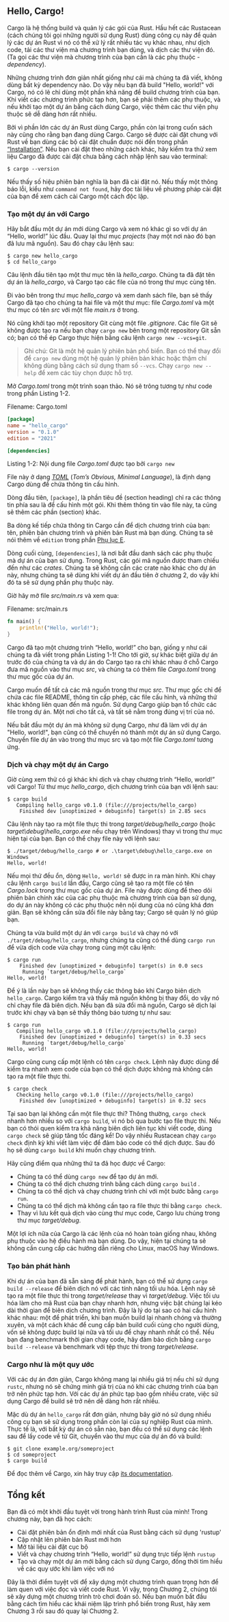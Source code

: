 ## Hello, Cargo!

Cargo là hệ thống build và quản lý các gói của Rust. Hầu hết các Rustacean (cách
chúng tôi gọi những người sử dụng Rust) dùng công cụ này để quản lý các dự án 
Rust vì nó có thể xử lý rất nhiều tác vụ khác nhau, như dịch code, tải các thư viện 
mà chương trình bạn dùng, và dịch các thư viện đó. (Ta gọi các thư viện mà 
chương trình của bạn cần là các phụ thuộc - *dependency*).

Những chương trình đơn giản nhất giống như cái mà chúng ta đã viết, không dùng bất
kỳ dependency nào. Do vậy nếu bạn đã build "Hello, world!" với Cargo, nó có lẽ 
chỉ dùng một phần khả năng để build chương trình của bạn. Khi viết các chương trình
phức tạp hơn, bạn sẽ phải thêm các phụ thuộc, và nếu khởi tạo một dự án bằng cách
dùng Cargo, việc thêm các thư viện phụ thuộc sẽ dễ dàng hơn rất nhiều.

Bởi vì phần lớn các dự án Rust dùng Cargo, phần còn lại trong cuốn sách này cũng
cho rằng bạn đang dùng Cargo. Cargo sẽ được cài đặt chung với Rust về bạn dùng các
bộ cài đặt chuẩn được nói đến trong phần [“Installation”][installation]<!-- ignore -->.
Nếu bạn cài đặt theo những cách khác, hãy kiểm tra thử xem liệu Cargo đã được
cài đặt chưa bằng cách nhập lệnh sau vào terminal:

```console
$ cargo --version
```

Nếu thấy số hiệu phiên bản nghĩa là bạn đã cài đặt nó. Nếu thấy một thông báo lỗi, 
kiểu như `command not found`, hãy đọc tài liệu về phương pháp cài đặt của bạn để
xem cách cài Cargo một cách độc lập.

### Tạo một dự án với Cargo

Hãy bắt đầu một dự án mới dùng Cargo và xem nó khác gì so với dự án “Hello, world!”
lúc đầu. Quay lại thư mục *projects* (hay một nơi nào đó bạn đã lưu mã nguồn). Sau đó
chạy câu lệnh sau:

```console
$ cargo new hello_cargo
$ cd hello_cargo
```

Câu lệnh đầu tiên tạo một thư mục tên là *hello_cargo*. Chúng ta đã đặt tên 
dự án là *hello_cargo*, và Cargo tạo các file của nó trong thư mục cùng tên.

Đi vào bên trong thư mục *hello_cargo* và xem danh sách file, bạn sẽ thấy Cargo 
đã tạo cho chúng ta hai file và một thư mục: file *Cargo.toml* và một thư mục 
có tên *src* với một file *main.rs* ở trong.

Nó cũng khởi tạo một repository Git cùng một file *.gitignore*. Các file Git 
sẽ không được tạo ra nếu bạn chạy `cargo new` bên trong một repository Git sẵn có;
bạn có thể ép Cargo thực hiện bằng câu lệnh `cargo new --vcs=git`.

> Ghi chú: Git là một hệ quản lý phiên bản phổ biến. Bạn có thể thay đổi để 
> `cargo new` dùng một hệ quản lý phiên bản khác hoặc thậm chí không dùng bằng
> cách sử dụng tham số `--vcs`. Chạy `cargo new --help` để xem các tùy chọn được
>hỗ trợ.

Mở *Cargo.toml* trong một trình soạn thảo. Nó sẽ trông tương tự như code trong 
phần Listing 1-2.

<span class="filename">Filename: Cargo.toml</span>

```toml
[package]
name = "hello_cargo"
version = "0.1.0"
edition = "2021"

[dependencies]
```

<span class="caption">Listing 1-2: Nội dung file *Cargo.toml* được tạo bởi `cargo
new`</span>

File này ở dạng [*TOML*](https://toml.io)<!-- ignore --> (*Tom’s Obvious,
Minimal Language*), là định dạng Cargo dùng để chứa thông tin cấu hình.

Dòng đầu tiên, `[package]`, là phần tiêu đề (section heading) chỉ ra các 
thông tin phía sau là để cấu hình một gói. Khi thêm thông tin vào file này, ta 
cũng sẽ thêm các phần (section) khác.

Ba dòng kế tiếp chứa thông tin Cargo cần để dịch chương trình của bạn: tên, phiên
bản chương trình và phiên bản Rust mà bạn dùng. Chúng ta sẽ nói thêm về `edition` 
trong phần [Phụ lục E][appendix-e]<!-- ignore -->.

Dòng cuối cùng, `[dependencies]`, là nơi bắt đầu danh sách các phụ thuộc mà 
dự án của bạn sử dụng. Trong Rust, các gói mã nguồn được tham chiếu đến như 
các *crates*. Chúng ta sẽ không cần các crate nào khác cho dự án này, nhưng chúng
ta sẽ dùng khi viết dự án đầu tiên ở chương 2, do vậy khi đó ta sẽ sử dụng phần phụ 
thuộc này.

Giờ hãy mở file *src/main.rs* và xem qua:

<span class="filename">Filename: src/main.rs</span>

```rust
fn main() {
    println!("Hello, world!");
}
```

Cargo đã tạo một chương trình “Hello, world!” cho bạn, giống y như cái chúng ta
đã viết trong phần Listing 1-1! Cho tới giờ, sự khác biệt giữa dự án trước đó 
của chúng ta và dự án do Cargo tạo ra chỉ khác nhau ở chỗ Cargo đưa mã nguồn vào
thư mục *src*, và chúng ta có thêm file *Cargo.toml* trong thư mục gốc của dự án.

Cargo muốn để tất cả các mã nguồn trong thư mục *src*. Thư mục gốc chỉ để chứa các
file README, thông tin cấp phép, các file cấu hình, và những thứ khác không liên 
quan đến mã nguồn. Sử dụng Cargo giúp bạn tổ chức các file trong dự án. Một nơi
cho tất cả, và tất sẽ nằm trong đúng vị trí của nó.

Nếu bắt đầu một dự án mà không sử dụng Cargo, như đã làm với dự án "Hello, world!", 
bạn cũng có thể chuyển nó thành một dự án sử dụng Cargo. Chuyển file dự án vào trong
thư mục src và tạo một file *Cargo.toml* tương ứng.

### Dịch và chạy một dự án Cargo

Giờ cùng xem thử có gì khác khi dịch và chạy chương trình “Hello, world!” với
Cargo! Từ thư mục *hello_cargo*, dịch chương trình của bạn với lệnh sau:

```console
$ cargo build
   Compiling hello_cargo v0.1.0 (file:///projects/hello_cargo)
    Finished dev [unoptimized + debuginfo] target(s) in 2.85 secs
```

Câu lệnh này tạo ra một file thực thi trong *target/debug/hello_cargo* (hoặc
*target\debug\hello_cargo.exe* nếu chạy trên Windows) thay vì trong thư mục 
hiện tại của bạn. Bạn có thể chạy file này với lệnh sau:

```console
$ ./target/debug/hello_cargo # or .\target\debug\hello_cargo.exe on Windows
Hello, world!
```

Nếu mọi thứ đều ổn, dòng `Hello, world!` sẽ được in ra màn hình. Khi chạy câu 
lệnh `cargo build` lần đầu, Cargo cũng sẽ tạo ra một file có tên *Cargo.lock*
trong thư mục gốc của dự án. File này được dùng để theo dõi phiên bản chính xác
của các phụ thuộc mà chương trình của bạn sử dụng, do dự án này không có các phụ thuộc
nên nội dung của nó cũng khá đơn giản. Bạn sẽ không cần sửa đổi file này bằng tay;
Cargo sẽ quản lý nó giúp bạn.

Chúng ta vừa build một dự án với `cargo build` và chạy nó với `./target/debug/hello_cargo`, 
nhưng chúng ta cũng có thể dùng `cargo run` để vừa dịch code vừa chạy trong cùng một câu lệnh:

```console
$ cargo run
    Finished dev [unoptimized + debuginfo] target(s) in 0.0 secs
     Running `target/debug/hello_cargo`
Hello, world!
```

Để ý là lần này bạn sẽ không thấy các thông báo khi Cargo biên dịch `hello_cargo`.
Cargo kiểm tra và thấy mã nguồn không bị thay đổi, do vậy nó chỉ chạy file đã
biên dịch. Nếu bạn đã sửa đổi mã nguồn, Cargo sẽ dịch lại trước khi chạy và bạn
sẽ thấy thông báo tương tự như sau:

```console
$ cargo run
   Compiling hello_cargo v0.1.0 (file:///projects/hello_cargo)
    Finished dev [unoptimized + debuginfo] target(s) in 0.33 secs
     Running `target/debug/hello_cargo`
Hello, world!
```

Cargo cũng cung cấp một lệnh có tên `cargo check`. Lệnh này được dùng để kiểm tra 
nhanh xem code của bạn có thể dịch được không mà không cần tạo ra một file thực
thi.

```console
$ cargo check
   Checking hello_cargo v0.1.0 (file:///projects/hello_cargo)
    Finished dev [unoptimized + debuginfo] target(s) in 0.32 secs
```

Tại sao bạn lại không cần một file thực thi? Thông thường, `cargo check` nhanh
hơn nhiều so với `cargo build`, vì nó bỏ qua bước tạo file thực thi. Nếu bạn có 
thói quen kiểm tra khả năng biên dịch liên tục khi viết code, dùng `cargo check` 
sẽ giúp tăng tốc đáng kể! Do vậy nhiều Rustacean chạy `cargo check` định kỳ khi 
viết làm việc để đảm bảo code có thể dịch được. Sau đó họ sẽ dùng `cargo build`
khi muốn chạy chương trình.

Hãy cũng điểm qua những thứ ta đã học được về Cargo:

* Chúng ta có thể dùng `cargo new` để tạo dự án mới. 
* Chúng ta có thể dịch chương trình bằng cách dùng `cargo build` .
* Chúng ta có thể dịch và chạy chương trình chỉ với một bước bằng `cargo run`.
* Chúng ta có thể dịch mà không cần tạo ra file thực thi bằng `cargo check`.
* Thay vì lưu kết quả dịch vào cùng thư mục code, Cargo lưu chúng trong thư 
mục *target/debug*.

Một lợi ích nữa của Cargo là các lệnh của nó hoàn toàn giống nhau, không phụ thuộc 
vào hệ điều hành mà bạn dùng. Do vậy, hiện tại chúng ta sẽ không cần cung cấp các
hướng dẫn riêng cho Linux, macOS hay Windows.

### Tạo bản phát hành

Khi dự án của bạn đã sẵn sàng để phát hành, bạn có thể sử dụng `cargo build --release` 
để biên dịch nó với các tính năng tối ưu hóa. Lệnh này sẽ tạo ra một
file thực thi trong *target/release* thay vì *target/debug*. Việc tối ưu hóa
làm cho mã Rust của bạn chạy nhanh hơn, nhưng việc bật chúng lại kéo dài thời gian
để biên dịch chương trình. Đây là lý do tại sao có hai cấu hình khác nhau: một
để phát triển, khi bạn muốn build lại nhanh chóng và thường xuyên, và một cách khác để
cung cấp bản build cuối cùng cho người dùng, vốn sẽ không được build lại nữa
và tối ưu để chạy nhanh nhất có thể. Nếu bạn đang benchmark thời gian chạy code, 
hãy đảm bảo dịch bằng `cargo build --release` và benchmark với tệp thực thi trong *target/release*.

### Cargo như là một quy ước

Với các dự án đơn giản, Cargo không mang lại nhiều giá trị nếu chỉ sử dụng
`rustc`, nhưng nó sẽ chứng minh giá trị của nó khi các chương trình của bạn trở nên phức tạp hơn.
Với các dự án phức tạp bao gồm nhiều crate, việc sử dụng Cargo để build sẽ 
trở nên dễ dàng hơn rất nhiều.

Mặc dù dự án `hello_cargo` rất đơn giản, nhưng bây giờ nó sử dụng nhiều
công cụ bạn sẽ sử dụng trong phần còn lại của sự nghiệp Rust của mình. Thực tế là, 
với bất kỳ dự án có sẵn nào, bạn đều có thể sử dụng các lệnh sau để lấy code 
về từ Git, chuyển vào thư mục của dự án đó và build:

```console
$ git clone example.org/someproject
$ cd someproject
$ cargo build
```

Để đọc thêm về Cargo, xin hãy truy cập [its documentation].

[its documentation]: https://doc.rust-lang.org/cargo/

## Tổng kết 

Bạn đã có một khởi đầu tuyệt vời trong hành trình Rust của mình! Trong chương này,
bạn đã học cách:

* Cài đặt phiên bản ổn định mới nhất của Rust bằng cách sử dụng 'rustup'
* Cập nhật lên phiên bản Rust mới hơn
* Mở tài liệu cài đặt cục bộ
* Viết và chạy chương trình “Hello, world!” sử dụng trực tiếp lệnh `rustup`
* Tạo và chạy một dự án mới bằng cách sử dụng Cargo, đồng thời tìm hiểu về các quy ước 
khi làm việc với nó

Đây là thời điểm tuyệt vời để xây dựng một chương trình quan trọng hơn để làm quen với việc đọc
và viết code Rust. Vì vậy, trong Chương 2, chúng tôi sẽ xây dựng một chương trình trò chơi đoán số.
Nếu bạn muốn bắt đầu bằng cách tìm hiểu các khái niệm lập trình phổ biến trong
Rust, hãy xem Chương 3 rồi sau đó quay lại Chương 2.

[installation]: ch01-01-installation.html#installation
[appendix-e]: appendix-05-editions.html
